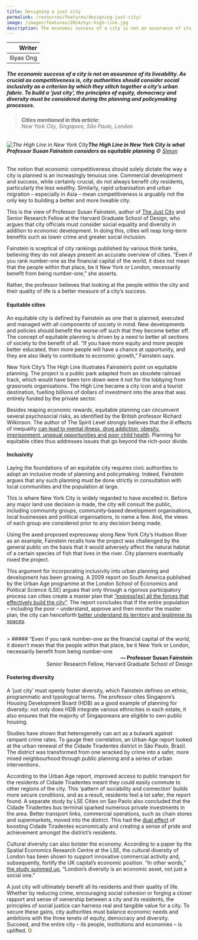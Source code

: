 ```yaml
---
title: Designing a just city
permalink: /resources/features/designing-just-city/
image: /images/features/2014/nyc-high-line.jpg
description: The economic success of a city is not an assurance of its liveability. As crucial as competitiveness is, city authorities should consider social inclusivity as a criterion by which they stitch together a city’s urban fabric. To build a ‘just city’, the principles of equity, democracy and diversity must be considered during the planning and policymaking processes.
---
```


| Writer |
|---:|
| Iliyas Ong |

##### The economic success of a city is not an assurance of its liveability. As crucial as competitiveness is, city authorities should consider social inclusivity as a criterion by which they stitch together a city’s urban fabric. To build a ‘just city’, the principles of equity, democracy and diversity must be considered during the planning and policymaking processes.

> ###### **Cities mentioned in this article:** <br> New York City, Singapore, São Paulo, London

###### ![The High Line in New York City](/images/features/2014/nyc-high-line.jpg/)**The High Line in New York City is what Professor Susan Fainstein considers as equitable planning** © [Simon](https://www.flickr.com/photos/walhalla/6065043133)

The notion that economic competitiveness should solely dictate the way a city is planned is an increasingly tenuous one. Commercial development and success, while certainly crucial, do not always benefit city residents, particularly the less wealthy. Similarly, rapid urbanisation and urban migration – especially in Asia – mean competitiveness is arguably not the only key to building a better and more liveable city.

This is the view of Professor Susan Fainstein, author of [The Just City](https://www.cornellpress.cornell.edu/book/9780801446559/the-just-city/) and Senior Research Fellow at the Harvard Graduate School of Design, who argues that city officials must consider social equality and diversity in addition to economic development. In doing this, cities will reap long-term benefits such as lower crime and greater social inclusion.

Fainstein is sceptical of city rankings published by various think tanks, believing they do not always present an accurate overview of cities. “Even if you rank number-one as the financial capital of the world, it does not mean that the people within that place, be it New York or London, necessarily benefit from being number-one,” she asserts.

Rather, the professor believes that looking at the people within the city and their quality of life is a better measure of a city’s success.

#### **Equitable cities**

An equitable city is defined by Fainstein as one that is planned, executed and managed with all components of society in mind. New developments and policies should benefit the worse-off such that they become better off. The concept of equitable planning is driven by a need to better all sections of society to the benefit of all. “If you have more equity and more people better educated, then more people will have a chance at opportunity, and they are also likely to contribute to economic growth,” Fainstein says.

New York City’s The High Line illustrates Fainstein’s point on equitable planning. The project is a public park adapted from an obsolete railroad track, which would have been torn down were it not for the lobbying from grassroots organisations. The High Line became a city icon and a tourist destination, fuelling billions of dollars of investment into the area that was entirely funded by the private sector.

Besides reaping economic rewards, equitable planning can circumvent several psychosocial risks, as identified by the British professor Richard Wilkinson. The author of The Spirit Level strongly believes that the ill effects of inequality [can lead to mental illness, drug addiction, obesity, imprisonment, unequal opportunities and poor child health](http://www.theguardian.com/commentisfree/2014/mar/09/society-unequal-the-spirit-level). Planning for equitable cities thus addresses issues that go beyond the rich-poor divide.

#### **Inclusivity**

Laying the foundations of an equitable city requires civic authorities to adopt an inclusive mode of planning and policymaking. Indeed, Fainstein argues that any such planning must be done strictly in consultation with local communities and the population at large.

This is where New York City is widely regarded to have excelled in. Before any major land use decision is made, the city will consult the public, including community groups, community-based development organisations, local businesses and political organisations, to name a few. And, the views of each group are considered prior to any decision being made.

Using the axed proposed expressway along New York City’s Hudson River as an example, Fainstein recalls how the project was challenged by the general public on the basis that it would adversely affect the natural habitat of a certain species of fish that lives in the river. City planners eventually nixed the project.

This argument for incorporating inclusivity into urban planning and development has been growing. A 2009 report on South America published by the Urban Age programme at the London School of Economics and Political Science (LSE) argues that only through a rigorous participatory process can cities create a master plan that [“express[es] all the forces that effectively build the city”](http://downloads0.cloud.lsecities.net/downloads/2009/09/SouthAmericaReport/CSE_Detailed_Report.pdf). The report concludes that if the entire population – including the poor – understand, approve and then monitor the master plan, the city can henceforth [better understand its territory and legitimise its spaces](http://downloads0.cloud.lsecities.net/downloads/2009/09/SouthAmericaReport/CSE_Detailed_Report.pdf).

<br>
> ##### “Even if you rank number-one as the financial capital of the world, it doesn’t mean that the people within that place, be it New York or London, necessarily benefit from being number-one

<div align="right"><b>— Professor Susan Fainstein</b><br> Senior Research Fellow, Harvard Graduate School of Design</div>

#### **Fostering diversity**

A ‘just city’ must openly foster diversity, which Fainstein defines on ethnic, programmatic and typological terms. The professor cites Singapore’s Housing Development Board (HDB) as a good example of planning for diversity: not only does HDB integrate various ethnicities in each estate, it also ensures that the majority of Singaporeans are eligible to own public housing.

Studies have shown that heterogeneity can act as a bulwark against rampant crime rates. To gauge their correlation, an Urban Age report looked at the urban renewal of the Cidade Tiradentes district in São Paulo, Brazil. The district was transformed from one wracked by crime into a safer, more mixed neighbourhood through public planning and a series of urban interventions.

According to the Urban Age report, improved access to public transport for the residents of Cidade Tiradentes meant they could easily commute to other regions of the city. This 'pattern of sociability and connection' builds more secure conditions, and as a result, residents feel a lot safer, the report found. A separate study by LSE Cities on Sao Paolo also concluded that the Cidade Tiradentes bus terminal sparked numerous private investments in the area. Better transport links, commercial operations, such as chain stores and supermarkets, moved into the district. This had the [dual effect](http://lsecities.net/media/objects/articles/safe-spaces-in-sao-paulo/en-gb/) of boosting Cidade Tiradentes economically and creating a sense of pride and achievement amongst the district’s residents.

Cultural diversity can also bolster the economy. According to a paper by the Spatial Economics Research Centre at the LSE, the cultural diversity of London has been shown to support innovative commercial activity and, subsequently, fortify the UK capital’s economic position. “In other words,” [the study summed up](http://eprints.lse.ac.uk/33579/1/sercdp0069.pdf), “London’s diversity is an economic asset, not just a social one.”

A just city will ultimately benefit all its residents and their quality of life. Whether by reducing crime, encouraging social cohesion or forging a closer rapport and sense of ownership between a city and its residents, the principles of social justice can harness real and tangible value for a city. To secure these gains, city authorities must balance economic needs and ambitions with the three tenets of equity, democracy and diversity. Succeed, and the entire city – its people, institutions and economies – is uplifted. **<font color="#967942">O</font>**
